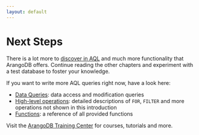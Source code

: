 ```yaml
---
layout: default
---
```

Next Steps
==========

There is a lot more to [discover in AQL](../aql/index.html) and much more
functionality that ArangoDB offers. Continue reading the other chapters and
experiment with a test database to foster your knowledge.

If you want to write more AQL queries right now, have a look here:

- [Data Queries](../aql/dataqueries.html): data access and modification queries
- [High-level operations](../aql/operations-index.html): detailed descriptions
  of `FOR`, `FILTER` and more operations not shown in this introduction
- [Functions](../aql/functions-index.html): a reference of all provided functions

Visit the [ArangoDB Training Center](https://www.arangodb.com/arangodb-training-center/)
for courses, tutorials and more.